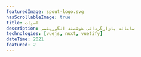 ```yaml
---
featuredImage: spout-logo.svg
hasScrollableImage: true
title: اسپات
description: سامانه بازارگردانی هوشمند الگوریتمی
technologies: [vuejs, nuxt, vuetify]
dateTime: 2021
featured: 2
---
```

